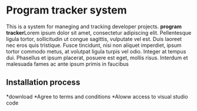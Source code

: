 # Program tracker system
This is a system for maneging and tracking developer projects. **program tracker**Lorem ipsum dolor sit amet, consectetur adipiscing elit. Pellentesque ligula tortor, sollicitudin ut congue sagittis, vulputate vel est. Duis laoreet nec eros quis tristique. Fusce tincidunt, nisi non aliquet imperdiet, ipsum tortor commodo metus, at volutpat ligula turpis vel odio. Integer at tempus dui. Phasellus et ipsum placerat, posuere est eget, mollis risus. Interdum et malesuada fames ac ante ipsum primis in faucibus
## Installation process
*download
*Agree to terms and conditions
*Aloww access to visual studio code


